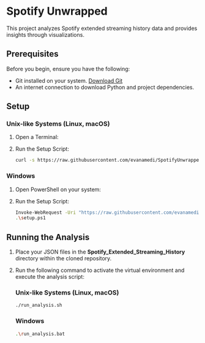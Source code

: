 # Spotify Unwrapped

This project analyzes Spotify extended streaming history data and provides insights through visualizations.

## Prerequisites

Before you begin, ensure you have the following:

-   Git installed on your system. [Download Git](https://git-scm.com/downloads)
-   An internet connection to download Python and project dependencies.

## Setup

### Unix-like Systems (Linux, macOS)

1. Open a Terminal:

2. Run the Setup Script:

    ```sh
    curl -s https://raw.githubusercontent.com/evanamedi/SpotifyUnwrapped/main/setup.sh | bash
    ```

### Windows

1. Open PowerShell on your system:

2. Run the Setup Script:

    ```sh
    Invoke-WebRequest -Uri "https://raw.githubusercontent.com/evanamedi/SpotifyUnwrapped/main/setup.ps1" -OutFile "setup.ps1"
    .\setup.ps1
    ```

## Running the Analysis

1. Place your JSON files in the **Spotify_Extended_Streaming_History** directory within the cloned repository.

2. Run the following command to activate the virtual environment and execute the analysis script:

    ### Unix-like Systems (Linux, macOS)

    ```sh
    ./run_analysis.sh
    ```

    ### Windows

    ```sh
    .\run_analysis.bat
    ```

